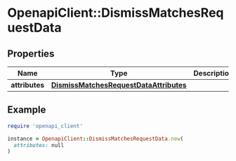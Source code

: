 # OpenapiClient::DismissMatchesRequestData

## Properties

| Name | Type | Description | Notes |
| ---- | ---- | ----------- | ----- |
| **attributes** | [**DismissMatchesRequestDataAttributes**](DismissMatchesRequestDataAttributes.md) |  | [optional] |

## Example

```ruby
require 'openapi_client'

instance = OpenapiClient::DismissMatchesRequestData.new(
  attributes: null
)
```

